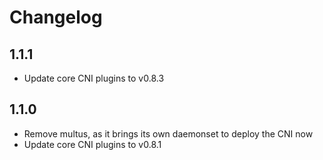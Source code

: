 # Changelog

## 1.1.1

- Update core CNI plugins to v0.8.3

## 1.1.0

- Remove multus, as it brings its own daemonset to deploy the CNI now
- Update core CNI plugins to v0.8.1
